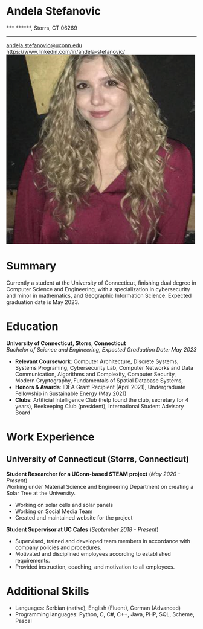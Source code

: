 # Andela Stefanovic
 *** ******, Storrs, CT 06269  
 ***************************
 andela.stefanovic@uconn.edu  
 https://www.linkedin.com/in/andela-stefanovic/  
![Picture of Andela Stefanovic](Slika1.png)
# Summary
 Currently a student at the University of Connecticut, finishing dual degree in Computer Science and Engineering, with a specialization in cybersecurity and minor in mathematics, and Geographic Information Science. Expected graduation date is May 2023.

# Education
**University of Connecticut, Storrs, Connecticut**  
_Bachelor of Science and Engineering, Expected Graduation Date: May 2023_
* **Relevant Coursework**: Computer Architecture, Discrete Systems, Systems Programing, Cybersecurity Lab, Computer Networks and Data Communication, Algorithms and Complexity, Computer Security, Modern Cryptography, Fundamentals of Spatial Database Systems,
* **Honors & Awards**: IDEA Grant Recipient (April 2021), Undergraduate Fellowship in Sustainable Energy (May 2021)
* **Clubs**: Artificial Intelligence Club (help found the club, secretary for 4 years), Beekeeping Club (president), International Student Advisory Board

# Work Experience
## University of Connecticut (Storrs, Connecticut)
**Student Researcher for a UConn-based STEAM project** (_May 2020 - Present_)  
Working under Material Science and Engineering Department on creating a Solar Tree at the University.  

- Working on solar cells and solar panels
- Working on Social Media Team
- Created and maintained website for the project

**Student Supervisor at UC Cafes** (_September 2018 - Present_)  
- Supervised, trained and developed team members in accordance with company
policies and procedures.
- Motivated and disciplined employees according to established requirements.
- Provided instruction, coaching, and motivation to all employees.

# Additional Skills
* Languages: Serbian (native), English (Fluent), German (Advanced)
* Programming languages: Python, C, C#, C++, Java, PHP, SQL, Scheme, Pascal
